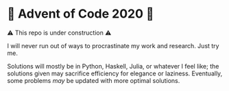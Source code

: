 # :christmas_tree: Advent of Code 2020 :christmas_tree:
:warning: This repo is under construction :warning:

I will never run out of ways to procrastinate my work and research.
Just try me.

Solutions will mostly be in Python, Haskell, Julia, or whatever I feel like; the solutions given may sacrifice efficiency for elegance or laziness.
Eventually, some problems *may* be updated with more optimal solutions.
